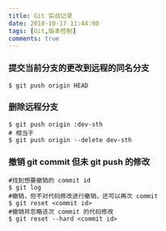 ```yaml
---
title: Git 实战记录
date: 2018-10-17 11:44:00
tags: [Git,版本控制]
comments: true
---
```



### 提交当前分支的更改到远程的同名分支

```
$ git push origin HEAD
```

### 删除远程分支

```
$ git push origin :dev-sth
# 相当于
$ git push origin --delete dev-sth
```

### 撤销 git commit 但未 git push 的修改

```
#找到想要撤销的 commit id
$ git log
#撤销，但不对代码修改进行撤销，还可以再次 commit
$ git reset <commit id> 
#撤销并忽略该次 commit 的代码修改
$ git reset --hard <commit id>
```

